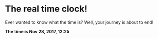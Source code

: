 # The real time clock!

Ever wanted to know what the time is? Well, your journey is about to end!

**The time is Nov 28, 2017, 12:25**